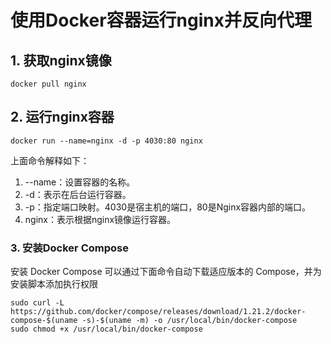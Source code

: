 # 使用Docker容器运行nginx并反向代理

## 1. 获取nginx镜像

```shell
docker pull nginx
```

## 2. 运行nginx容器

```shell
docker run --name=nginx -d -p 4030:80 nginx
```

上面命令解释如下：

1. --name：设置容器的名称。
2. -d：表示在后台运行容器。
3. -p：指定端口映射。4030是宿主机的端口，80是Nginx容器内部的端口。
4. nginx：表示根据nginx镜像运行容器。

### 3. 安装Docker Compose

安装 Docker Compose 可以通过下面命令自动下载适应版本的 Compose，并为安装脚本添加执行权限

```shell
sudo curl -L https://github.com/docker/compose/releases/download/1.21.2/docker-compose-$(uname -s)-$(uname -m) -o /usr/local/bin/docker-compose
sudo chmod +x /usr/local/bin/docker-compose
```

